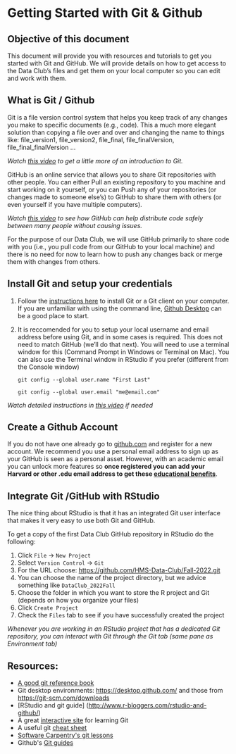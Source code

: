
# Getting Started with Git & Github

## Objective of this document

This document will provide you with resources and tutorials to get you started with Git and GitHub. We will provide details on how to get access to the Data Club’s files and get them on your local computer so you can edit and work with them.

## What is Git / Github

Git is a file version control system that helps you keep track of any changes you make to specific documents (e.g., code). This a much more elegant solution than copying a file over and over and changing the name to things like: file_version1, file_version2, file_final, file_finalVersion, file_final_finalVersion …

*Watch [this video](https://www.youtube.com/watch?v=2ReR1YJrNOM) to get a little more of an introduction to Git.*

GitHub is an online service that allows you to share Git repositories with other people. You can either Pull an existing repository to you machine and start working on it yourself, or you can Push any of your repositories (or changes made to someone else’s) to GitHub to share them with others (or even yourself if you have multiple computers).

*Watch [this video](https://www.youtube.com/watch?v=w3jLJU7DT5E) to see how GitHub can help distribute code safely between many people without causing issues.*

For the purpose of our Data Club, we will use GitHub primarily to share code with you (i.e., you pull code from our GitHub to your local machine) and there is no need for now to learn how to push any changes back or merge them with changes from others.

## Install Git and setup your credentials

1. Follow the [instructions here](https://github.com/git-guides/install-git) to install Git or a Git client on your computer. If you are unfamiliar with using the command line, [Github Desktop](https://desktop.github.com/) can be a good place to start. 

2. It is reccomended for you to setup your local username and email address before using Git, and in some cases is required. This does not need to match GitHub (we’ll do that next). You will need to use a terminal window for this (Command Prompt in Windows or Terminal on Mac). You can also use the Terminal window in RStudio if you prefer (different from the Console window)

    `git config --global user.name "First Last"`
    
    `git config --global user.email "me@email.com"`

*Watch detailed instructions in [this video](https://www.youtube.com/watch?v=yDntCIs-IJM) if needed*

## Create a Github Account

If you do not have one already go to [github.com](github.com) and register for a new account. We recommend you use a personal email address to sign up as your GitHub is seen as a personal asset. However, with an academic email you can unlock more features so **once registered you can add your Harvard or other .edu email address to get these [educational benefits](https://education.github.com/discount_requests/student_application)**.

## Integrate Git /GitHub with RStudio

The nice thing about RStudio is that it has an integrated Git user interface that makes it very easy to use both Git and GitHub.

To get a copy of the first Data Club GitHub repository in RStudio do the following:

1. Click `File` → `New Project`
2. Select `Version Control` → `Git`
3. For the URL choose: <https://github.com/HMS-Data-Club/Fall-2022.git>
4. You can choose the name of the project directory, but we advice something like `DataClub_2022Fall`
5. Choose the folder in which you want to store the R project and Git (depends on how you organize your files)
6. Click `Create Project`
7. Check the `Files` tab to see if you have successfully created the project

*Whenever you are working in an RStudio project that has a dedicated Git repository, you can interact with Git through the Git tab (same pane as Environment tab)*

## Resources:

 - [A good git reference book](https://git-scm.com/book/en/v2)
 - Git desktop environments:  <https://desktop.github.com/> and those from <https://git-scm.com/downloads> 
 - [RStudio and git guide] (http://www.r-bloggers.com/rstudio-and-github/) 
 - A great [interactive site](https://learngitbranching.js.org/) for learning Git 
 - A useful git [cheat sheet](http://rogerdudler.github.io/git-guide/files/git_cheat_sheet.pdf) 
 - [Software Carpentry's git lessons](http://swcarpentry.github.io/git-novice/) 
 - Github's [Git guides](https://github.com/git-guides)

